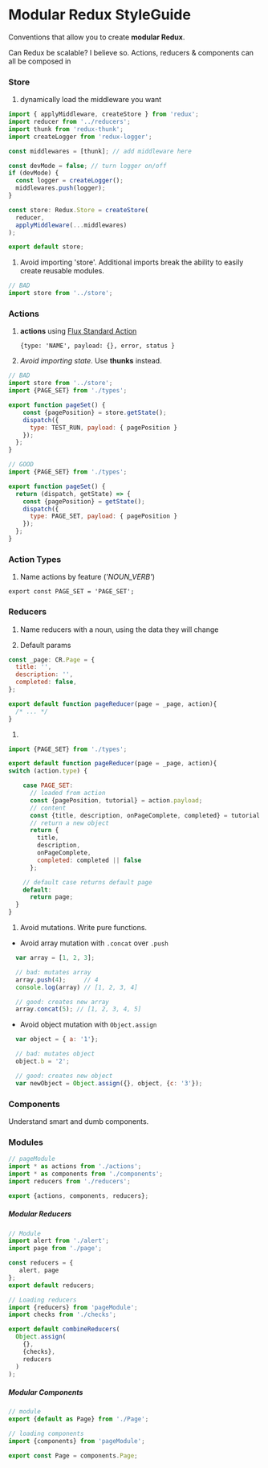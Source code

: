 # Modular Redux StyleGuide

Conventions that allow you to create **modular Redux**.

Can Redux be scalable? I believe so. Actions, reducers & components can all be
composed in


### Store

1. dynamically load the middleware you want

```js
import { applyMiddleware, createStore } from 'redux';
import reducer from '../reducers';
import thunk from 'redux-thunk';
import createLogger from 'redux-logger';

const middlewares = [thunk]; // add middleware here

const devMode = false; // turn logger on/off
if (devMode) {
  const logger = createLogger();
  middlewares.push(logger);
}

const store: Redux.Store = createStore(
  reducer,
  applyMiddleware(...middlewares)
);

export default store;
```

1. Avoid importing 'store'. Additional imports break the ability to easily create reusable modules.

```js
// BAD
import store from '../store';
```


### Actions

1. **actions** using [Flux Standard Action](https://github.com/acdlite/flux-standard-action)

    `{type: 'NAME', payload: {}, error, status }`

1. *Avoid importing state*. Use **thunks** instead.

```js
// BAD
import store from '../store';
import {PAGE_SET} from './types';

export function pageSet() {
    const {pagePosition} = store.getState();
    dispatch({
      type: TEST_RUN, payload: { pagePosition }
    });
  };
}
```

```js
// GOOD
import {PAGE_SET} from './types';

export function pageSet() {
  return (dispatch, getState) => {
    const {pagePosition} = getState();
    dispatch({
      type: PAGE_SET, payload: { pagePosition }
    });
  };
}
```


### Action Types

1. Name actions by feature (*'NOUN_VERB'*)

  `export const PAGE_SET = 'PAGE_SET';`



### Reducers

1. Name reducers with a noun, using the data they will change

1. Default params

```js
const _page: CR.Page = {
  title: '',
  description: '',
  completed: false,
};

export default function pageReducer(page = _page, action){
  /* ... */
}
```

1.

```js
import {PAGE_SET} from './types';

export default function pageReducer(page = _page, action){
switch (action.type) {

    case PAGE_SET:
      // loaded from action
      const {pagePosition, tutorial} = action.payload;
      // content
      const {title, description, onPageComplete, completed} = tutorial.pages[pagePosition];
      // return a new object
      return {
        title,
        description,
        onPageComplete,
        completed: completed || false
      };

    // default case returns default page
    default:
      return page;
  }
}
```

1. Avoid mutations. Write pure functions.

  - Avoid array mutation with `.concat` over `.push`

```js
  var array = [1, 2, 3];

  // bad: mutates array
  array.push(4);     // 4
  console.log(array) // [1, 2, 3, 4]

  // good: creates new array
  array.concat(5); // [1, 2, 3, 4, 5]
```

  - Avoid object mutation with `Object.assign`

```js
  var object = { a: '1'};

  // bad: mutates object
  object.b = '2';

  // good: creates new object
  var newObject = Object.assign({}, object, {c: '3'});
```


### Components

Understand smart and dumb components.


### Modules

```js
// pageModule
import * as actions from './actions';
import * as components from './components';
import reducers from './reducers';

export {actions, components, reducers};
```

##### Modular Reducers

```js
// Module
import alert from './alert';
import page from './page';

const reducers = {
   alert, page
};
export default reducers;
```

```js
// Loading reducers
import {reducers} from 'pageModule';
import checks from './checks';

export default combineReducers(
  Object.assign(
    {},
    {checks},
    reducers
  )
);
```

##### Modular Components

```js
// module
export {default as Page} from './Page';
```

```js
// loading components
import {components} from 'pageModule';

export const Page = components.Page;
```
